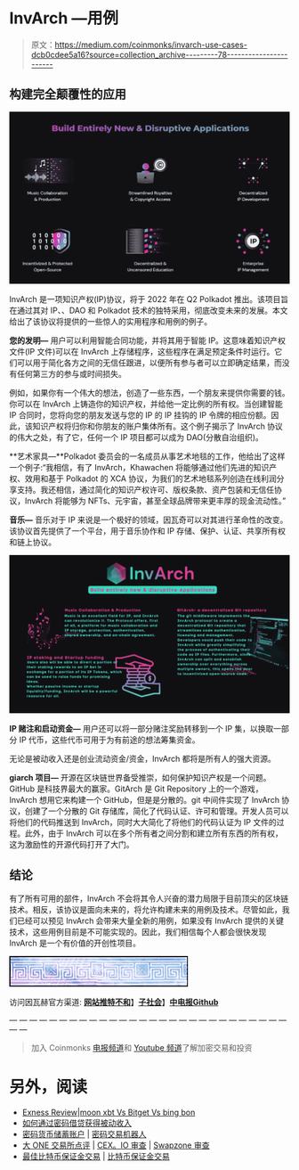 # InvArch —用例

> 原文：<https://medium.com/coinmonks/invarch-use-cases-dcb0cdee5a16?source=collection_archive---------78----------------------->

## 构建完全颠覆性的应用

![](img/202d62361ea722cf52c66a101e38dd43.png)

InvArch 是一项知识产权(IP)协议，将于 2022 年在 Q2 Polkadot 推出。该项目旨在通过其对 IP、、DAO 和 Polkadot 技术的独特采用，彻底改变未来的发展。本文给出了该协议将提供的一些惊人的实用程序和用例的例子。

**您的发明—** 用户可以利用智能合同功能，并将其用于智能 IP。这意味着知识产权文件(IP 文件)可以在 InvArch 上存储程序，这些程序在满足预定条件时运行。它们可以用于简化各方之间的无信任跟进，以便所有参与者可以立即确定结果，而没有任何第三方的参与或时间损失。

例如，如果你有一个伟大的想法，创造了一些东西，一个朋友来提供你需要的钱。你可以在 InvArch 上铸造你的知识产权，并给他一定比例的所有权。当创建智能 IP 合同时，您将向您的朋友发送与您的 IP 的 IP 挂钩的 IP 令牌的相应份额。因此，该知识产权将归你和你朋友的账户集体所有。这个例子揭示了 InvArch 协议的伟大之处，有了它，任何一个 IP 项目都可以成为 DAO(分散自治组织)。

**艺术家具—**Polkadot 委员会的一名成员从事艺术地毯的工作，他给出了这样一个例子:“我相信，有了 InvArch，Khawachen 将能够通过他们先进的知识产权、效用和基于 Polkadot 的 XCA 协议，为我们的艺术地毯系列创造在线利润分享支持。我还相信，通过简化的知识产权许可、版权条款、资产包装和无信任协议，InvArch 将能够为 NFTs、元宇宙，甚至全球品牌带来更丰厚的现金流动性。”

**音乐—** 音乐对于 IP 来说是一个极好的领域，因瓦奇可以对其进行革命性的改变。该协议首先提供了一个平台，用于音乐协作和 IP 存储、保护、认证、共享所有权和链上协议。

![](img/683b65de4fea8e52a481ea4d4c687bf4.png)

**IP 赌注和启动资金—** 用户还可以将一部分赌注奖励转移到一个 IP 集，以换取一部分 IP 代币，这些代币可用于为有前途的想法筹集资金。

无论是被动收入还是创业流动资金/资金，InvArch 都将是所有人的强大资源。

**giarch 项目—** 开源在区块链世界备受推崇，如何保护知识产权是一个问题。GitHub 是科技界最大的赢家。GitArch 是 Git Repository 上的一个游戏，InvArch 想用它来构建一个 GitHub，但是是分散的。git 中间件实现了 InvArch 协议，创建了一个分散的 Git 存储库，简化了代码认证、许可和管理。开发人员可以将他们的代码推送到 InvArch，同时大大简化了将他们的代码认证为 IP 文件的过程。此外，由于 InvArch 可以在多个所有者之间分割和建立所有东西的所有权，这为激励性的开源代码打开了大门。

## 结论

有了所有可用的部件，InvArch 不会将其令人兴奋的潜力局限于目前顶尖的区块链技术。相反，该协议是面向未来的，将允许构建未来的用例及技术。尽管如此，我们已经可以预见 InvArch 会带来大量全新的用例，如果没有 InvArch 提供的关键技术，这些用例目前是不可能实现的。因此，我们相信每个人都会很快发现 InvArch 是一个有价值的开创性项目。

![](img/419342f3e00377402480bee43f82f8c7.png)

访问因瓦赫官方渠道:
[**网站**](https://invarch.network/)[**推特**](https://twitter.com/InvArchNetwork)[**不和**](https://discord.gg/J5Qwcb7tbN)】[**子社会**](https://app.subsocial.network/5857)】[**中**](https://invarch.medium.com/)[**电报**](https://t.me/InvArch)[**Github**](https://github.com/Invarch)

— — — — — — — — — — — — — — — — — — — — — — — — — — — — — —

> 加入 Coinmonks [电报频道](https://t.me/coincodecap)和 [Youtube 频道](https://www.youtube.com/c/coinmonks/videos)了解加密交易和投资

# 另外，阅读

*   [Exness Review](https://coincodecap.com/exness-review)|[moon xbt Vs Bitget Vs bing bon](https://coincodecap.com/bingbon-vs-bitget-vs-moonxbt)
*   [如何通过密码借贷获得被动收入](https://coincodecap.com/passive-income-crypto-lending)
*   [密码货币储蓄账户](/coinmonks/cryptocurrency-savings-accounts-be3bc0feffbf) | [密码交易机器人](https://coincodecap.com/best-crypto-trading-bots)
*   [大 ONE 交易所点评](/coinmonks/bigone-exchange-review-64705d85a1d4) | [CEX。IO 审查](https://coincodecap.com/cex-io-review) | [Swapzone 审查](/coinmonks/swapzone-review-crypto-exchange-data-aggregator-e0ad78e55ed7)
*   [最佳比特币保证金交易](/coinmonks/bitcoin-margin-trading-exchange-bcbfcbf7b8e3) | [比特币保证金交易](https://coincodecap.com/bityard-margin-trading)